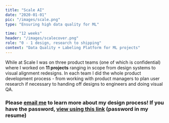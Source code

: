 ```yaml
---
title: "Scale AI"
date: "2020-01-01"
pic: "/images/scale.png"
type: "Ensuring high data quality for ML"

time: "12 weeks"
header: "/images/scalecover.png"
role: "0 - 1 design, research to shipping"
context: "Data Quality + Labeling Platform for ML projects"
---
```


While at Scale I was on three product teams (one of which is confidential) where I worked on **11 projects** ranging in scope from design systems to visual alignment redesigns. In each team I did the whole product development process - from working with product managers to plan user research if necessary to handing off designs to engineers and doing visual QA.

### Please [email me](mailto:cl2264@cornell.edu) to learn more about my design process! If you have the password, [view using this link](https://www.figma.com/proto/czej4B70ewj3tUa9nQxRun/Scale-Case?page-id=3%3A70&node-id=102%3A5784&viewport=588%2C89%2C0.07&scaling=min-zoom&starting-point-node-id=102%3A5784) (password in my resume)
